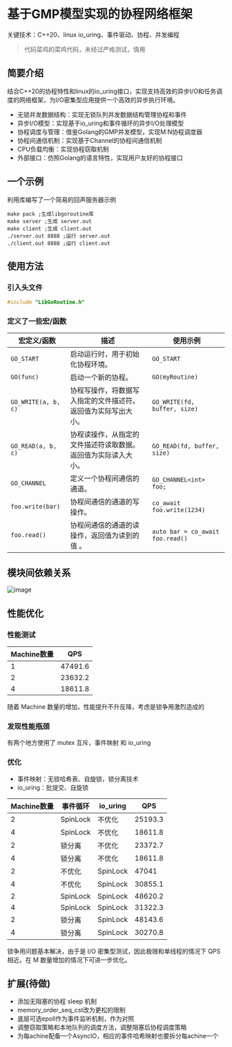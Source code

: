 # 基于GMP模型实现的协程网络框架
关键技术：C++20、linux io_uring、事件驱动、协程、并发编程
>代码菜鸡的菜鸡代码，未经过严格测试，慎用
## 简要介绍
结合C++20的协程特性和linux的io_uring接口，实现支持高效的异步I/O和任务调度的网络框架，为I/O密集型应用提供一个高效的异步执行环境。
* 无锁并发数据结构：实现无锁队列并发数据结构管理协程和事件
* 异步I/O模型：实现基于io_uring和事件循环的异步I/O处理模型
* 协程调度与管理：借鉴Golang的GMP并发模型，实现M:N协程调度器
* 协程间通信机制：实现基于Channel的协程间通信机制
* CPU负载均衡：实现协程窃取机制
* 外部接口：仿照Golang的语言特性，实现用户友好的协程接口
## 一个示例
利用库编写了一个简易的回声服务器示例
```shell
make pack ;生成libgoroutine库
make server ;生成 server.out
make client ;生成 client.out
./server.out 8888 ;运行 server.out
./client.out 8888 ;运行 client.out
```
## 使用方法
### 引入头文件
```C++
#include "LibGoRoutine.h"
```
### 定义了一些宏/函数
| 宏定义/函数         | 描述                                                           | 使用示例                         |
| ------------------- | -------------------------------------------------------------- | -------------------------------- |
| `GO_START`          | 启动运行时，用于初始化协程环境。                               | `GO_START`                       |
| `GO(func)`          | 启动一个新的协程。                                             | `GO(myRoutine)`                  |
| `GO_WRITE(a, b, c)` | 协程写操作，将数据写入指定的文件描述符。返回值为实际写出大小。 | `GO_WRITE(fd, buffer, size)`     |
| `GO_READ(a, b, c)`  | 协程读操作，从指定的文件描述符读取数据。返回值为实际读入大小。 | `GO_READ(fd, buffer, size)`      |
| `GO_CHANNEL`        | 定义一个协程间通信的通道。                                     | `GO_CHANNEL<int> foo;`           |
| `foo.write(bar)`    | 协程间通信的通道的写操作。                                     | `co_await foo.write(1234)`       |
| `foo.read()`        | 协程间通信的通道的读操作，返回值为读到的值 。                  | `auto bar = co_await foo.read()` |
## 模块间依赖关系
![image](https://github.com/xuqiuwen/gmp_co_net/assets/84625276/16e308f3-67ec-4d0d-9072-8bb00a62b3eb)
## 性能优化
### 性能测试
| Machine数量 | QPS     |
| ----------- | ------- |
| 1           | 47491.6 |
| 2           | 23632.2 |
| 4           | 18611.8 |

随着 Machine 数量的增加，性能提升不升反降，考虑是锁争用激烈造成的
### 发现性能瓶颈
有两个地方使用了 mutex 互斥，事件映射 和 io_uring
### 优化
* 事件映射：无锁哈希表、自旋锁，锁分离技术
* io_uring：批提交、自旋锁

| Machine数量 | 事件循环 | io_uring | QPS     |
| ----------- | -------- | -------- | ------- |
| 2           | SpinLock | 不优化   | 25193.3 |
| 4           | SpinLock | 不优化   | 18611.8 |
| 2           | 锁分离   | 不优化   | 23372.7 |
| 4           | 锁分离   | 不优化   | 18611.8 |
| 2           | 不优化   | SpinLock | 47041   |
| 4           | 不优化   | SpinLock | 30855.1 |
| 2           | SpinLock | SpinLock | 48620.2 |
| 4           | SpinLock | SpinLock | 31322.3 |
| 2           | 锁分离   | SpinLock | 48143.6 |
| 4           | 锁分离   | SpinLock | 30270.8 |

锁争用问题基本解决，由于是 I/O 密集型测试，因此极限和单线程的情况下 QPS 相近。在 M 数量增加的情况下可进一步优化。

## 扩展(待做)
* 添加无阻塞的协程 sleep 机制
* memory_order_seq_cst改为更松的限制
* 底层可选epoll作为事件监听机制，作为对照
* 调整窃取策略和本地队列的调度方法，调整阻塞后协程调度策略
* 为每achine配备一个AsyncIO，相应的事件哈希映射也要拆分每achine一个